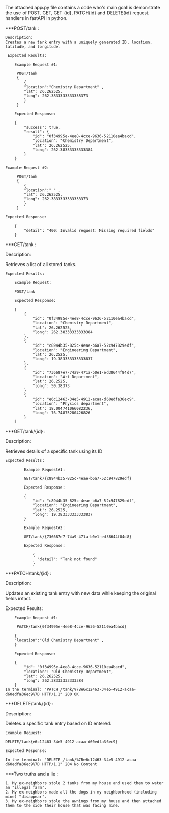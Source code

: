The attached app.py file contains a code who's main goal is demonstrate the use of POST, GET, GET {id}, PATCH{id} and DELETE{id} request handlers in fastAPI in python.

***POST/tank :

    Description: 
    Creates a new tank entry with a uniquely generated ID, location, latitude, and longitude.

     Expected Results:

        Example Request #1: 

         POST/tank
         {
            {
            "location":"Chemistry Department" ,
            "lat": 26.262525,
            "long": 262.3833333333338373
            }
         }

        Expected Response:

        {
            "success": true,
            "result": {
                "id": "0f34995e-4ee8-4cce-9636-52110ea4bacd",
                "location": "Chemistry Department",
                "lat": 26.262525,
                "long": 262.38333333333384
            }
        }

    Example Request #2: 

         POST/tank
         {
            {
            "location":" " ,
            "lat": 26.262525,
            "long": 262.3833333333338373
            }
         }

    Expected Response:

        {
            "detail": "400: Invalid request: Missing required fields"
        }
  
***GET/tank :

Description:

Retrieves a list of all stored tanks.

    Expected Results:

        Example Request: 

        POST/tank

        Expected Response:

        [
            {
                "id": "0f34995e-4ee8-4cce-9636-52110ea4bacd",
                "location": "Chemistry Department",
                "lat": 26.262525,
                "long": 262.38333333333384
            },
            {
                "id": "c8944b35-825c-4eae-b6a7-52c947829edf",
                "location": "Engineering Department",
                "lat": 26.2525,
                "long": 19.383333333333837
            },
            {
                "id": "736687e7-74a9-471a-b0e1-ed38644f84d7",
                "location": "Art Department",
                "lat": 26.2525,
                "long": 50.38373
            }
            {
                "id": "e6c12463-34e5-4912-acaa-d60edfa36ec9",
                "location": "Physics department",
                "lat": 18.004741066082236,
                "long": 76.74875280426826
            }
        ]

***GET/tank/{id} :

Description:

Retrieves details of a specific tank using its ID

    Expected Results:

            Example Request#1: 

            GET/tank/{c8944b35-825c-4eae-b6a7-52c947829edf}

            Expected Response:

            {
                "id": "c8944b35-825c-4eae-b6a7-52c947829edf",
                "location": "Engineering Department",
                "lat": 26.2525,
                "long": 19.383333333333837
            }

            Example Request#2: 

            GET/tank/{736687e7-74a9-471a-b0e1-ed38644f84d8}

            Expected Response:

                {
                  "detail": "Tank not found"
                }

***PATCH/tank/{id} :

Description: 

Updates an existing tank entry with new data while keeping the original fields intact.

Expected Results:

        Example Request #1: 

         PATCH/tank{0f34995e-4ee8-4cce-9636-52110ea4bacd}

        {
        "location":"Old Chemistry Department" ,
        }

        Expexted Response:

        {
            "id": "0f34995e-4ee8-4cce-9636-52110ea4bacd",
            "location": "Old Chemistry Department",
            "lat": 26.262525,
            "long": 262.38333333333384
        }
    In the terminal: "PATCH /tank/%7Be6c12463-34e5-4912-acaa-d60edfa36ec9%7D HTTP/1.1" 200 OK

***DELETE/tank/{id} :

Description: 

Deletes a specific tank entry based on ID entered.

    Example Request:

    DELETE/tank{e6c12463-34e5-4912-acaa-d60edfa36ec9}

    Expected Response:

    In the terminal: "DELETE /tank/%7Be6c12463-34e5-4912-acaa-d60edfa36ec9%7D HTTP/1.1" 204 No Content

***Two truths and a lie :

    1. My ex-neighbors stole 2 tanks from my house and used them to water an "illegal farm".
    2. My ex-neighbors made all the dogs in my neighborhood (including mine) "disappear".
    3. My ex-neighbors stole the awnings from my house and then attached them to the side their house that was facing mine. 
